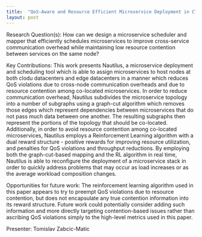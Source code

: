 ```yaml
---
title:  "QoS-Aware and Resource Efficient Microservice Deployment in Cloud-Edge Continuum"
layout: post
---
```


Research Question(s): How can we design a microservice scheduler and mapper that efficiently schedules microservices to improve cross-service communication overhead while maintaining low resource contention between services on the same node?

Key Contributions: This work presents Nautilus, a microservice deployment and scheduling tool which is able to assign microservices to host nodes at both clodu datacenters and edge datacenters in a manner which reduces QoS violations due to cross-node communication overheads and due to resource contention among co-located microservices. In order to reduce communication overhead, Nautilus subdivides the microservice topology into a number of subgraphs using a graph-cut algorithm which removes those edges which represent dependencies between microservices that do not pass much data between one another. The resulting subgraphs then represent the portions of the topology that should be co-located. Additionally, in order to avoid resource contention among co-located microservices, Nautilus employs a Reinforcement Learning algorithm with a dual reward structure - positive rewards for improving resource utilization, and penalties for QoS violations and throughput reductions. By employing both the graph-cut-based mapping and the RL algorithm in real time, Nautilus is able to reconfigure the deployment of a microservice stack in order to quickly address problems that may occur as load increases or as the average workload composition changes.

Opportunities for future work: The reinforcement learning algorithm used in this paper appears to try to preempt QoS violations due to resource contention, but does not encapsulate any true contention information into its reward structure. Future work could potentially consider adding such information and more directly targeting contention-based issues rather than ascribing QoS violations simply to the high-level metrics used in this paper.

Presenter: Tomislav Zabcic-Matic
